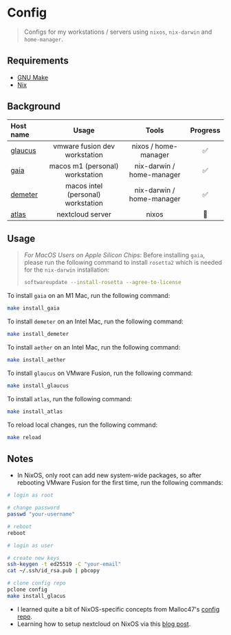 # Config
> Configs for my workstations / servers using `nixos`, `nix-darwin` and `home-manager`. 

## Requirements

- [GNU Make](https://www.gnu.org/software/make/)
- [Nix](https://nixos.org/download.html)

## Background

| Host name                                                  | Usage                              | Tools                      | Progress |
| :--------------------------------------------------------- | :--------------------------------: | :------------------------: | :------: |
| [glaucus](https://en.wikipedia.org/wiki/Glaucus)           | vmware fusion dev workstation      | nixos / home-manager       | ✅ |
| [gaia](https://en.wikipedia.org/wiki/Gaia)                 | macos m1 (personal) workstation    | nix-darwin / home-manager  | ✅ |
| [demeter](https://en.wikipedia.org/wiki/Demeter)           | macos intel (personal) workstation | nix-darwin / home-manager  | ✅ |
| [atlas](https://en.wikipedia.org/wiki/Argo)                | nextcloud server                   | nixos                      | 🚧 |

## Usage
> *For MacOS Users on Apple Silicon Chips*:
> Before installing `gaia`, please run the following command to install `rosetta2` which is needed for the `nix-darwin` installation:
> ```bash
> softwareupdate --install-rosetta --agree-to-license
> ```

To install `gaia` on an M1 Mac, run the following command:
```bash
make install_gaia
```

To install `demeter` on an Intel Mac, run the following command:
```bash
make install_demeter
```

To install `aether` on an Intel Mac, run the following command:
```bash
make install_aether
```

To install `glaucus` on VMware Fusion, run the following command:
```bash
make install_glaucus
```

To install `atlas`, run the following command:
```bash
make install_atlas
```

To reload local changes, run the following command:
```bash
make reload
```

## Notes
- In NixOS, only root can add new system-wide packages, so after rebooting VMware Fusion for the first time, run the following commands:
```bash
# login as root

# change password
passwd "your-username"

# reboot
reboot

# login as user

# create new keys
ssh-keygen -t ed25519 -C "your-email"
cat ~/.ssh/id_rsa.pub | pbcopy

# clone config repo
pclone config
make install_glacus
```
- I learned quite a bit of NixOS-specific concepts from Malloc47's [config repo](https://github.com/malloc47/config).
- Learning how to setup nextcloud on NixOS via this [blog post](https://jacobneplokh.com/how-to-setup-nextcloud-on-nixos/).
